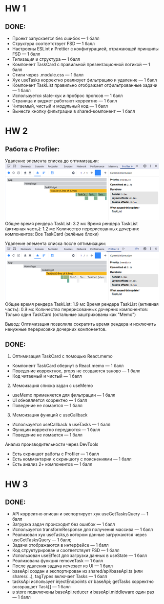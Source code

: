 # HW 1

## DONE:

- Проект запускается без ошибок — 1 балл
- Структура соответствует FSD — 1 балл
- Настроены ESLint и Prettier с конфигурацией, отражающей принципы FSD — 1 балл
- Типизация и структура — 1 балл
- Компонент TaskCard с правильной презентационной логикой — 1 балл
- Стили через .module.css — 1 балл
- Хук useTasks корректно реализует фильтрацию и удаление — 1 балл
- Компонент TaskList правильно отображает отфильтрованные задачи — 1 балл
- Используется state-хук и проброс пропсов — 1 балл
- Страница и виджет работают корректно — 1 балл
- Читаемый, чистый и модульный код — 1 балл
- Вынести кнопку фильтрации в shared-компонент — 1 балл

# HW 2

## Работа с Profiler:

Удаление элемента списка до оптимизации:
![alt text](public/delete.png)
Общее время рендера TaskList: 3.2 мс
Время рендера TaskList (активная часть): 1.2 мс
Количество перерисованных дочерних компонентов: Все TaskCard (зелёные блоки)

Удаление элемента списка после оптимизации:
![alt text](public/delete_after.png)
Общее время рендера TaskList: 1.9 мс
Время рендера TaskList (активная часть): 0.9 мс
Количество перерисованных дочерних компонентов: Только один TaskCard (остальные заштрихованы как "Memo")

Вывод: Оптимизация позволила сократить время рендера и исключить ненужные перерисовки дочерних компонентов.

## DONE:

1. Оптимизация TaskCard с помощью React.memo

- Компонент TaskCard обернут в React.memo — 1 балл
- Поведение корректное, props не создаются заново — 1 балл
- Код читаемый и чистый — 1 балл

2. Мемоизация списка задач с useMemo

- useMemo применяется для фильтрации — 1 балл
- UI обновляется корректно — 1 балл
- Поведение не ломается — 1 балл

3. Мемоизация функций с useCallback

- Используется useCallback в useTasks — 1 балл
- Функции корректно передаются — 1 балл
- Поведение не ломается — 1 балл

Анализ производительности через DevTools

- Есть скриншот работы с Profiler — 1 балл
- Есть комментарии к скриншоту с пояснениями — 1 балл
- Есть анализ 2+ компонентов — 1 балл

# HW 3

## DONE:

- API корректно описан и экспортирует хук useGetTasksQuery — 1 балл
- Загрузка задач происходит без ошибок — 1 балл
- Используется transformResponse для получения массива — 1 балл
- Реализован хук useTasks,в котором данные загружаются через useGetTasksQuery — 1 балл;
- Задачи отображаются в интерфейсе — 1 балл
- Код структурирован и соответствует FSD — 1 балл
- Использован useEffect для загрузки данных в useState — 1 балл
- Реализована функция removeTask — 1 балл
- После удаления задача исчезает из UI — 1 балл
- baseApi создан и экспортирован из shared/api/baseApi.ts (или shares/...), tagTypes включает Tasks — 1 балл
- tasksApi использует injectEndpoints от baseApi; getTasks корректно возвращает Task[] — 1 балл
- в store подключены baseApi.reducer и baseApi.middleware один раз — 1 балл
